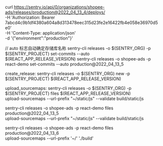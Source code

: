 curl https://sentry.io/api/0/organizations/shopee-ads/releases/production@2022_04_13_4/deploys/ \
 -H 'Authorization: Bearer 7abcd4c9b1df4380a604a8d313478eec315d23fe2e16422fb4e058e36970d5e0' \
 -H 'Content-Type: application/json' \
 -d '{"environment":"production"}'


// auto 标志自动确定存储库名称
sentry-cli releases -o $(SENTRY_ORG) -p $(SENTRY_PROJECT) set-commits --auto $(REACT_APP_RELEASE_VERSION)
sentry-cli releases -o shopee-ads -p react-demo set-commits --auto  production@2022_04_13_5


create_release:
sentry-cli releases -o $(SENTRY_ORG) new -p $(SENTRY_PROJECT) $(REACT_APP_RELEASE_VERSION)

upload_sourcemaps:
    sentry-cli releases -o $(SENTRY_ORG) -p $(SENTRY_PROJECT) files $(REACT_APP_RELEASE_VERSION) \
        upload-sourcemaps --url-prefix "~/static/js" --validate build/static/js

 sentry-cli releases -o shopee-ads -p react-demo files production@2022_04_13_5 \
        upload-sourcemaps --url-prefix "~/static/js" --validate build/static/js


  sentry-cli releases -o shopee-ads -p react-demo files production@2022_04_13_6 \
        upload-sourcemaps --url-prefix '~/' './build'